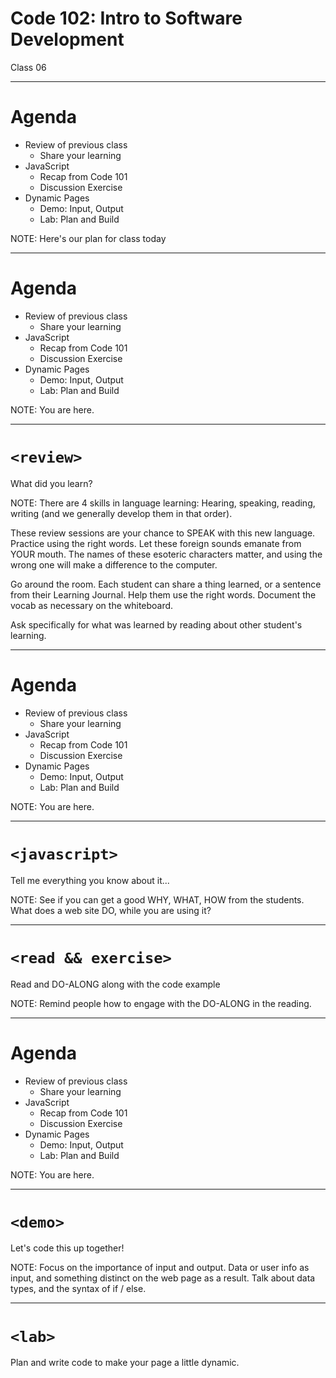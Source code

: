 <!-- SLIDE 0 -->
<!-- .element class="main-title" -->

# Code 102: Intro to Software Development

Class 06

---

<!-- SLIDE 1 -->
<!-- .element class="title-and-subtitle" -->

# Agenda

- Review of previous class
  - Share your learning
- JavaScript
  - Recap from Code 101
  - Discussion Exercise
- Dynamic Pages
  - Demo: Input, Output
  - Lab: Plan and Build

NOTE:
Here's our plan for class today

---

<!-- SLIDE 2 -->
<!-- .element class="title-and-subtitle" -->

# Agenda

- Review of previous class <!-- .element class="highlight" -->
  - Share your learning
- JavaScript
  - Recap from Code 101
  - Discussion Exercise
- Dynamic Pages
  - Demo: Input, Output
  - Lab: Plan and Build

NOTE:
You are here.

---

<!-- SLIDE 3 -->
<!-- .element class="title-and-subtitle" -->

# `<review>` <!-- .element class="highlight" -->

What did you learn?

NOTE:
There are 4 skills in language learning: Hearing, speaking, reading, writing (and we generally develop them in that order).

These review sessions are your chance to SPEAK with this new language. Practice using the right words. Let these foreign sounds emanate from YOUR mouth. The names of these esoteric characters matter, and using the wrong one will make a difference to the computer.

Go around the room. Each student can share a thing learned, or a sentence from their Learning Journal. Help them use the right words. Document the vocab as necessary on the whiteboard.

Ask specifically for what was learned by reading about other student's learning.

---

<!-- SLIDE 4 -->
<!-- .element class="title-and-subtitle" -->

# Agenda

- Review of previous class
  - Share your learning
- JavaScript <!-- .element class="highlight" -->
  - Recap from Code 101
  - Discussion Exercise
- Dynamic Pages
  - Demo: Input, Output
  - Lab: Plan and Build

NOTE:
You are here.

---

<!-- SLIDE 5 -->
<!-- .element class="title-and-subtitle" -->

# `<javascript>` <!-- .element class="highlight" -->

Tell me everything you know about it...

NOTE:
See if you can get a good WHY, WHAT, HOW from the students. What does a web site DO, while you are using it?

---
<!-- SLIDE 6 -->
<!-- .element class="title-and-subtitle" -->

# `<read && exercise>` <!-- .element class="highlight" -->

Read and DO-ALONG along with the code example

NOTE:
Remind people how to engage with the DO-ALONG in the reading.

---

<!-- SLIDE 7 -->
<!-- .element class="title-and-subtitle" -->

# Agenda

- Review of previous class
  - Share your learning
- JavaScript
  - Recap from Code 101
  - Discussion Exercise
- Dynamic Pages <!-- .element class="highlight" -->
  - Demo: Input, Output
  - Lab: Plan and Build

NOTE:
You are here.

---

<!-- SLIDE 8 -->
<!-- .element class="title-and-subtitle" -->

# `<demo>` <!-- .element class="highlight" -->

Let's code this up together!

NOTE:
Focus on the importance of input and output. Data or user info as input, and something distinct on the web page as a result.
Talk about data types, and the syntax of if / else.

---
<!-- SLIDE 9 -->
<!-- .element class="title-and-subtitle" -->

# `<lab>` <!-- .element class="highlight" -->

Plan and write code to make your page a little dynamic.
